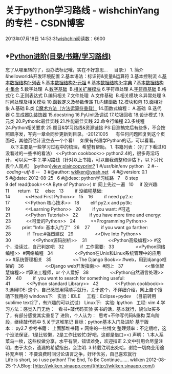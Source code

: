# 关于python学习路线 - wishchinYang的专栏 - CSDN博客
2013年07月18日 14:53:31[wishchin](https://me.csdn.net/wishchin)阅读数：6600
## *[Python进阶(目录/书籍/学习路线)](http://blog.csdn.net/wklken/article/details/7907560)
忘了从哪里转的了，没办法标记哦，实在不好意思...
    目录:）
1. 简介&helloworld&开发环境配置
2.基本语法：标识符&变量&运算符
3.基本控制流
4.[基本数据结构1-列表](http://blog.csdn.net/wklken/article/details/8453107)
5.[基本数据结构2-元祖](http://blog.csdn.net/wklken/article/details/8654300)
6.[基本数据结构3-字典](http://blog.csdn.net/wklken/article/details/8654469)
7.[基本数据结构4-集合](http://blog.csdn.net/wklken/article/details/8656711)
5.数字处理  A.[数字基础](http://blog.csdn.net/wklken/article/details/8655102)  B.[相关扩展模块](http://blog.csdn.net/wklken/article/details/8655605)
6.字符串处理 A.[字符串基础](http://blog.csdn.net/wklken/article/details/6312870) B.格式化 C.正则表达式 D.编码相关
7.文件处理  A.文件基础  B.相关模块
8.异常处理
9.时间处理及相关模块
10.函数定义及参数传递
11.内建函数
12.模块和包
13.面相对象 A.基础 B.类 [C魔术方法（方法运算符重载）](http://blog.csdn.net/wklken/article/details/8126381)
14.函数式编程： A.基础  B.迭代器 C.生成器[D.装饰器](http://blog.csdn.net/wklken/article/details/8118942)
15.docstring
16.PyUnit及调试
17.垃圾回收
18.设计模式
19.元类
20.Pythonic最佳实践
21.性能最佳实践
22.命令行编程
23.多线程
24.Python相关要求
25.题目&学习路线&资源链接
PS:目测搞完后有些多，不会按照顺序发，写完一章会同步更新到目录。-20121005
     有任何问题回复到这个页面吧，其他页估计没空去一个个看!
    如果有兴趣学Python的话，可以看看。
    以下主要是一些学习过程中的梳理，希望有帮助。
1. 书籍列表：（列了下看过和没看过的一些书的看法）
<<Python cookbook>>
python2.4的，很多奇淫巧计，可以买一本
2.学习路线（针对以上书籍，可以自我调整和评估下，以下只代表个人观点）
[python][view plain](http://blog.csdn.net/wklken/article/details/7907560#)[copy](http://blog.csdn.net/wklken/article/details/7907560#)[print](http://blog.csdn.net/wklken/article/details/7907560#)[?](http://blog.csdn.net/wklken/article/details/7907560#)
1 #/usr/bin/env python  
2 #-*- coding=utf-8 -*-  
3 #@author: wklken@yeah.net  
4 #@version: 0.1  
5 #@date: 2012-08-25  
6 #@desc: python学习线路  
7   
8 step  
9 def read(book=<<A Byte of Python>>) #  网上先过一遍  
10     if 没兴趣:  
11       return  
12     else:  
13         if 没编程基础:  
14            <<Head First Python>>  
15   
16         if need py2.x:  
17            <<Python 核心技术>>  
18         elif py2.x and py3k:  
19            <<Learning Python>>  
20         if you want: #可选  
21            <<Python Tutorial>>  
22         if you have more time and energy:  
23            <<可爱的Python>>  
24            <<Programming Python>>  
25         print "Info: 基本入门了"  
26   
27         if you want go farther:  
28             if  True:#强烈建议  
29                 <<Dive Into Python>>  
30                 <<Python源码剖析>>   
31                 <<Python高级编程>> #这个，没读过，自己判定吧  
32             if  工作需要:  
33                 <<Python网络编程>>  #网络编程  
34                 <<Python在Unix和Linux系统管理中的应用>> #系统管理相关  
35                 <<The Django Book>> #web，用到django框架的  
36                 <<Django web开发指南>>  #同上  
37                 <<集体智慧编程>> #算法工程师，or 个人爱好  
38                 <<Python自然语言处理>>  
39   
40         if  you want to search for something useful:  
41             <<Python standard Library>>  
42             <<Python cookbook>>  
3.选用IDE:
这个，自己感觉用得顺手就行，关于这个，不详细介绍，网上自个搜
晒下我用的
windows下:   实验：IDLE     工程：Eclipse+pydev  （目前转用sublime text2了，有兴趣的可以试试）
Linux下:   实验: Ipython   工程: vim
4.学习方法：感觉入门无他：   看书+敲代码实验
买书的话，基本就行，貌似lz买多了，有部分感觉其实重复了
进阶，个人认为：  思考+不停写代码&重构
菜鸟阶段，继续敲代码中
5.关于这堆笔记
目标：python基本入门及进阶
基于版本： py2.7
参考书籍： 上面那堆书籍 + 网络的一些博文
整理频率：不定期哈，这个没法保证，1是比较懒，2是工作比较忙(好吧，这都是借口><)
声明：
1.本人系菜鸟一枚，这些权做分享，水平有限，错误难免，欢迎指正
2.文中引用会尽量注明，由于太杂，遗漏的希望指出，会注明.
3.转载注明出处哈，谢绝一切商业用途
补充声明：
不要浪费时间讨论语言之争，好坏优劣，自己喜欢就行
Life is short, so i use python!
The End, To Be Continue.......
wklken
2012-08-25
个人Blog: [http://wklken.sinaapp.com/](http://wklken.sinaapp.com/)
